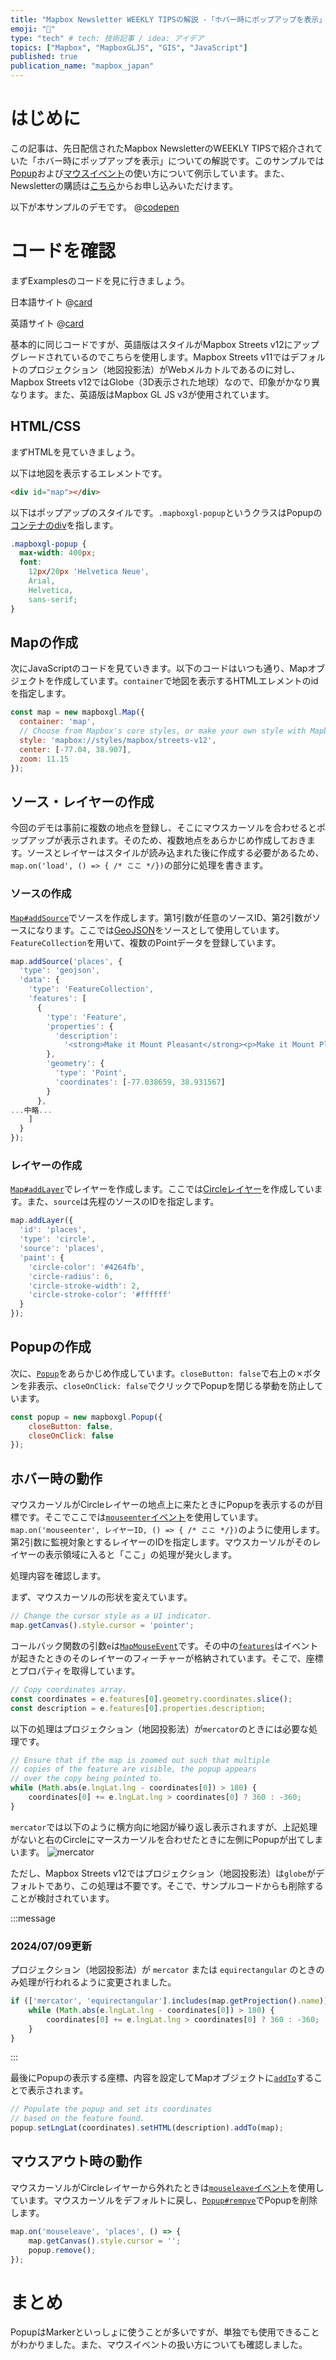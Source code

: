 ```yaml
---
title: "Mapbox Newsletter WEEKLY TIPSの解説 -「ホバー時にポップアップを表示」"
emoji: "💬"
type: "tech" # tech: 技術記事 / idea: アイデア
topics: ["Mapbox", "MapboxGLJS", "GIS", "JavaScript"]
published: true
publication_name: "mapbox_japan"
---
```


# はじめに

この記事は、先日配信されたMapbox NewsletterのWEEKLY TIPSで紹介されていた「ホバー時にポップアップを表示」についての解説です。このサンプルでは[Popup](https://docs.mapbox.com/mapbox-gl-js/api/markers/#popup)および[マウスイベント](https://docs.mapbox.com/mapbox-gl-js/api/map/#events-interaction)の使い方について例示しています。また、Newsletterの購読は[こちら](https://www.mapbox.jp/blog?#:~:text=%E3%83%8B%E3%83%A5%E3%83%BC%E3%82%B9%E3%83%AC%E3%82%BF%E3%83%BC%E3%82%92%E8%B3%BC%E8%AA%AD)からお申し込みいただけます。

以下が本サンプルのデモです。
@[codepen](https://codepen.io/OttyLab/pen/XWwQPpL)


# コードを確認

まずExamplesのコードを見に行きましょう。

日本語サイト
@[card](https://docs.mapbox.com/jp/mapbox-gl-js/example/popup-on-hover/)

英語サイト
@[card](https://docs.mapbox.com/mapbox-gl-js/example/popup-on-hover/)

基本的に同じコードですが、英語版はスタイルがMapbox Streets v12にアップグレードされているのでこちらを使用します。Mapbox Streets v11ではデフォルトのプロジェクション（地図投影法）がWebメルカトルであるのに対し、Mapbox Streets v12ではGlobe（3D表示された地球）なので、印象がかなり異なります。また、英語版はMapbox GL JS v3が使用されています。

## HTML/CSS

まずHTMLを見ていきましょう。

以下は地図を表示するエレメントです。

```HTML
<div id="map"></div>
```

以下はポップアップのスタイルです。`.mapboxgl-popup`というクラスはPopupの[コンテナのdiv](https://github.com/mapbox/mapbox-gl-js/blob/v2.4.0/src/ui/popup.js#L551)を指します。

```css
.mapboxgl-popup {
  max-width: 400px;
  font:
    12px/20px 'Helvetica Neue',
    Arial,
    Helvetica,
    sans-serif;
}
```

## Mapの作成

次にJavaScriptのコードを見ていきます。以下のコードはいつも通り、Mapオブジェクトを作成しています。`container`で地図を表示するHTMLエレメントのidを指定します。

```JavaScript
const map = new mapboxgl.Map({
  container: 'map',
  // Choose from Mapbox's core styles, or make your own style with Mapbox Studio
  style: 'mapbox://styles/mapbox/streets-v12',
  center: [-77.04, 38.907],
  zoom: 11.15
});
```

## ソース・レイヤーの作成

今回のデモは事前に複数の地点を登録し、そこにマウスカーソルを合わせるとポップアップが表示されます。そのため、複数地点をあらかじめ作成しておきます。ソースとレイヤーはスタイルが読み込まれた後に作成する必要があるため、`map.on('load', () => { /* ここ */})`の部分に処理を書きます。

### ソースの作成

[`Map#addSource`](https://docs.mapbox.com/mapbox-gl-js/api/map/#map#addsource)でソースを作成します。第1引数が任意のソースID、第2引数がソースになります。ここでは[GeoJSON](https://docs.mapbox.com/style-spec/reference/sources/#geojson)をソースとして使用しています。`FeatureCollection`を用いて、複数のPointデータを登録しています。

```JavaScript
map.addSource('places', {
  'type': 'geojson',
  'data': {
    'type': 'FeatureCollection',
    'features': [
      {
        'type': 'Feature',
        'properties': {
          'description':
            '<strong>Make it Mount Pleasant</strong><p>Make it Mount Pleasant is a handmade and vintage market and afternoon of live entertainment and kids activities. 12:00-6:00 p.m.</p>'
        },
        'geometry': {
          'type': 'Point',
          'coordinates': [-77.038659, 38.931567]
        }
      },
...中略...
    ]
  }
});
```

### レイヤーの作成
[`Map#addLayer`](https://docs.mapbox.com/mapbox-gl-js/api/map/#map#addlayer)でレイヤーを作成します。ここでは[Circleレイヤー](https://docs.mapbox.com/style-spec/reference/layers#circle)を作成しています。また、`source`は先程のソースのIDを指定します。

```JavaScript
map.addLayer({
  'id': 'places',
  'type': 'circle',
  'source': 'places',
  'paint': {
    'circle-color': '#4264fb',
    'circle-radius': 6,
    'circle-stroke-width': 2,
    'circle-stroke-color': '#ffffff'
  }
});
```

## Popupの作成

次に、[`Popup`](https://docs.mapbox.com/mapbox-gl-js/api/markers/#popup)をあらかじめ作成しています。`closeButton: false`で右上の✗ボタンを非表示、`closeOnClick: false`でクリックでPopupを閉じる挙動を防止しています。

```JavaScript
const popup = new mapboxgl.Popup({
    closeButton: false,
    closeOnClick: false
});
```

## ホバー時の動作

マウスカーソルがCircleレイヤーの地点上に来たときにPopupを表示するのが目標です。そこでここでは[`mouseenter`イベント](https://docs.mapbox.com/mapbox-gl-js/api/map/#map.event:mouseenter)を使用しています。`map.on('mouseenter', レイヤーID, () => { /* ここ */})`のように使用します。第2引数に監視対象とするレイヤーのIDを指定します。マウスカーソルがそのレイヤーの表示領域に入ると「ここ」の処理が発火します。

処理内容を確認します。

まず、マウスカーソルの形状を変えています。
```JavaScript
// Change the cursor style as a UI indicator.
map.getCanvas().style.cursor = 'pointer';
```

コールバック関数の引数`e`は[`MapMouseEvent`](https://docs.mapbox.com/mapbox-gl-js/api/events/#mapmouseevent)です。その中の[`features`](https://docs.mapbox.com/mapbox-gl-js/api/events/#mapmouseevent#features)はイベントが起きたときのそのレイヤーのフィーチャーが格納されています。そこで、座標とプロパティを取得しています。

```JavaScript
// Copy coordinates array.
const coordinates = e.features[0].geometry.coordinates.slice();
const description = e.features[0].properties.description;
```

以下の処理はプロジェクション（地図投影法）が`mercator`のときには必要な処理です。
```JavaScript
// Ensure that if the map is zoomed out such that multiple
// copies of the feature are visible, the popup appears
// over the copy being pointed to.
while (Math.abs(e.lngLat.lng - coordinates[0]) > 180) {
    coordinates[0] += e.lngLat.lng > coordinates[0] ? 360 : -360;
}
```

`mercator`では以下のように横方向に地図が繰り返し表示されますが、上記処理がないと右のCircleにマースカーソルを合わせたときに左側にPopupが出てしまいます。
![mercator](/images/articles/08f18ea131656c/mercator.png)

ただし、Mapbox Streets v12ではプロジェクション（地図投影法）は`globe`がデフォルトであり、この処理は不要です。そこで、サンプルコードからも削除することが検討されています。

:::message
### 2024/07/09更新

プロジェクション（地図投影法）が `mercator` または `equirectangular` のときのみ処理が行われるように変更されました。

```JavaScript
if (['mercator', 'equirectangular'].includes(map.getProjection().name)) {
    while (Math.abs(e.lngLat.lng - coordinates[0]) > 180) {
        coordinates[0] += e.lngLat.lng > coordinates[0] ? 360 : -360;
    }
}
```
:::

最後にPopupの表示する座標、内容を設定してMapオブジェクトに[`addTo`](https://docs.mapbox.com/mapbox-gl-js/api/markers/#popup#addto)することで表示されます。
```JavaScript
// Populate the popup and set its coordinates
// based on the feature found.
popup.setLngLat(coordinates).setHTML(description).addTo(map);
```

## マウスアウト時の動作

マウスカーソルがCircleレイヤーから外れたときは[`mouseleave`イベント](https://docs.mapbox.com/mapbox-gl-js/api/map/#map.event:mouseleave)を使用しています。マウスカーソルをデフォルトに戻し、[`Popup#rempve`](https://docs.mapbox.com/mapbox-gl-js/api/markers/#popup#remove)でPopupを削除します。

```JavaScript
map.on('mouseleave', 'places', () => {
    map.getCanvas().style.cursor = '';
    popup.remove();
});
```


# まとめ
PopupはMarkerといっしょに使うことが多いですが、単独でも使用できることがわかりました。また、マウスイベントの扱い方についても確認しました。
